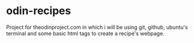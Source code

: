 # odin-recipes
Project for theodinproject.com in which i will be using git, github, ubuntu's terminal and some
basic html tags to create a recipe's webpage.
